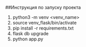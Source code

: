 ##Инструкция по запуску проекта 
1. python3 -m venv <venv_name>
2. source venv_flask/bin/activate
3. pip install -r requirements.txt
4. flask db upgrade
5. python app.py